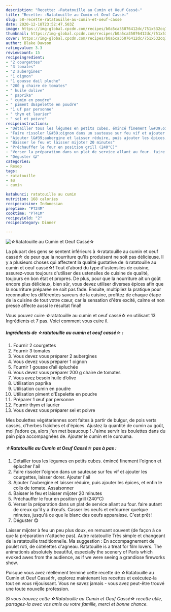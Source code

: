 ```yaml
---
description: "Recette: ☆Ratatouille au Cumin et Oeuf Cassé☆"
title: "Recette: ☆Ratatouille au Cumin et Oeuf Cassé☆"
slug: 58-recette-ratatouille-au-cumin-et-oeuf-casse
date: 2020-12-18T23:52:47.503Z
image: https://img-global.cpcdn.com/recipes/b0a5ca35076412dc/751x532cq70/☆ratatouille-au-cumin-et-oeuf-casse☆-photo-principale-de-la-recette.jpg
thumbnail: https://img-global.cpcdn.com/recipes/b0a5ca35076412dc/751x532cq70/☆ratatouille-au-cumin-et-oeuf-casse☆-photo-principale-de-la-recette.jpg
cover: https://img-global.cpcdn.com/recipes/b0a5ca35076412dc/751x532cq70/☆ratatouille-au-cumin-et-oeuf-casse☆-photo-principale-de-la-recette.jpg
author: Blake Dawson
ratingvalue: 3.3
reviewcount: 15
recipeingredient:
- "2 courgettes"
- "3 tomates"
- "2 aubergines"
- "1 oignon"
- "1 gousse dail pluche"
- "200 g chaire de tomates"
- " huile dolive"
- " paprika"
- " cumin en poudre"
- " piment dEspelette en poudre"
- "1 uf par personne"
- " thym et laurier"
- " sel et poivre"
recipeinstructions:
- "Détailler tous les légumes en petits cubes. émincé finement l&#39;oignon et éplucher l&#39;ail"
- "Faire rissoler l&#39;oignon dans un sauteuse sur feu vif et ajouter les courgettes, laisser dorer. Ajouter l&#39;ail"
- "Ajouter l&#39;aubergine et laisser réduire, puis ajouter les épices, et enfin le colis de tomate. Assaisonner"
- "Baisser le feu et laisser mijoter 20 minutes"
- "Préchauffer le four en position grill (240°C)"
- "Verser la préparation dans un plat de service allant au four. faire autant de creux qu&#39;il y a d’œufs. Casser les oeufs et enfourner quelque minutes, jusqu&#39;à ce que le blanc des oeufs apparaisse. C&#39;est prêt !"
- "Déguster 😋"
categories:
- Resep
tags:
- ratatouille
- au
- cumin

katakunci: ratatouille au cumin 
nutrition: 168 calories
recipecuisine: Indonesian
preptime: "PT24M"
cooktime: "PT41M"
recipeyield: "2"
recipecategory: Dinner

---
```



![☆Ratatouille au Cumin et Oeuf Cassé☆](https://img-global.cpcdn.com/recipes/b0a5ca35076412dc/751x532cq70/☆ratatouille-au-cumin-et-oeuf-casse☆-photo-principale-de-la-recette.jpg)

La plupart des gens se sentent inférieurs à ☆ratatouille au cumin et oeuf cassé☆ de peur que la nourriture qu'ils produisent ne soit pas délicieuse. Il y a plusieurs choses qui affectent la qualité gustative de ☆ratatouille au cumin et oeuf cassé☆! Tout d'abord du type d'ustensiles de cuisine, assurez-vous toujours d'utiliser des ustensiles de cuisine de qualité, toujours en bon état et propres. De plus, pour que la nourriture ait un goût encore plus délicieux, bien sûr, vous devez utiliser diverses épices afin que la nourriture préparée ne soit pas fade. Ensuite, multipliez la pratique pour reconnaître les différentes saveurs de la cuisine, profitez de chaque étape de la cuisine de tout votre cœur, car la sensation d'être excité, calme et non pressé affecte aussi le résultat final!

<!--inarticleads1-->

Vous pouvez cuire ☆ratatouille au cumin et oeuf cassé☆ en utilisant 13 Ingrédients et 7 pas. Voici comment vous cuire il.

##### Ingrédients de ☆ratatouille au cumin et oeuf cassé☆ :

1. Fournir 2 courgettes
1. Fournir 3 tomates
1. Vous devez vous préparer 2 aubergines
1. Vous devez vous préparer 1 oignon
1. Fournir 1 gousse d’ail épluchée
1. Vous devez vous préparer 200 g chaire de tomates
1. Vous avez besoin  huile d’olive
1. Utilisation  paprika
1. Utilisation  cumin en poudre
1. Utilisation  piment d&#39;Espelette en poudre
1. Préparer 1 œuf par personne
1. Fournir  thym et laurier
1. Vous devez vous préparer  sel et poivre


Mes boulettes végétariennes sont faites à partir de bulgur, de pois verts cassés, d&#39;herbes fraîches et d&#39;épices. Ajustez la quantité de cumin au goût, moi j&#39;adore ça, alors j&#39;en met beaucoup ! J&#39;aime servir les boulettes dans du pain pipa accompagnées de. Ajouter le cumin et le curcuma. 

<!--inarticleads2-->

##### ☆Ratatouille au Cumin et Oeuf Cassé☆ pas à pas :

1. Détailler tous les légumes en petits cubes. émincé finement l&#39;oignon et éplucher l&#39;ail
1. Faire rissoler l&#39;oignon dans un sauteuse sur feu vif et ajouter les courgettes, laisser dorer. Ajouter l&#39;ail
1. Ajouter l&#39;aubergine et laisser réduire, puis ajouter les épices, et enfin le colis de tomate. Assaisonner
1. Baisser le feu et laisser mijoter 20 minutes
1. Préchauffer le four en position grill (240°C)
1. Verser la préparation dans un plat de service allant au four. faire autant de creux qu&#39;il y a d’œufs. Casser les oeufs et enfourner quelque minutes, jusqu&#39;à ce que le blanc des oeufs apparaisse. C&#39;est prêt !
1. Déguster 😋


Laisser mijoter à feu un peu plus doux, en remuant souvent (de façon à ce que la préparation n&#39;attache pas). Autre ratatouille Très simple et changeant de la ratatouille traditionnelle. Ma suggestion : En accompagnement de poulet roti, de côtelettes d&#39;agneau. Ratatouille is a treat for film lovers. The animationis absolutely beautiful, especially the scenery of Paris which evoked awes from the audience, as if we were seeing a grandiose fireworks show. 

<!--inarticleads1-->

<p>
Puisque vous avez réellement terminé cette recette de ☆Ratatouille au Cumin et Oeuf Cassé☆, explorez maintenant les recettes et exécutez-la tout en vous réjouissant. Vous ne savez jamais - vous avez peut-être trouvé une toute nouvelle profession.
</p>

<p>
<i>Si vous trouvez cette ☆Ratatouille au Cumin et Oeuf Cassé☆ recette utile, partagez-la avec vos amis ou votre famille, merci et bonne chance.</i>
</p>
